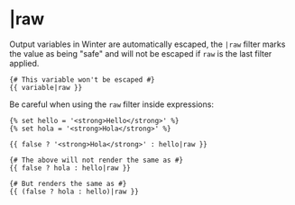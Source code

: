 # |raw

Output variables in Winter are automatically escaped, the `|raw` filter marks the value as being "safe" and will not be escaped if `raw` is the last filter applied.

    {# This variable won't be escaped #}
    {{ variable|raw }}

Be careful when using the `raw` filter inside expressions:

    {% set hello = '<strong>Hello</strong>' %}
    {% set hola = '<strong>Hola</strong>' %}

    {{ false ? '<strong>Hola</strong>' : hello|raw }}

    {# The above will not render the same as #}
    {{ false ? hola : hello|raw }}

    {# But renders the same as #}
    {{ (false ? hola : hello)|raw }}
